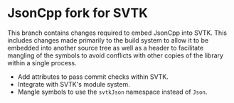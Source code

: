 # JsonCpp fork for SVTK

This branch contains changes required to embed JsonCpp into SVTK. This includes
changes made primarily to the build system to allow it to be embedded into
another source tree as well as a header to facilitate mangling of the symbols
to avoid conflicts with other copies of the library within a single process.

  * Add attributes to pass commit checks within SVTK.
  * Integrate with SVTK's module system.
  * Mangle symbols to use the `svtkJson` namespace instead of `Json`.

